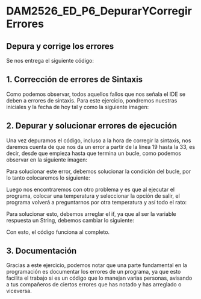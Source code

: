 # DAM2526_ED_P6_DepurarYCorregirErrores
## Depura y corrige los errores

Se nos entrega el siguiente código:


## 1. Corrección de errores de Sintaxis


Como podemos observar, todos aquellos fallos que nos señala el IDE se deben a errores de sintaxis. Para este ejercicio, pondremos nuestras iniciales y la fecha de hoy tal y como la siguiente imagen:


## 2. Depurar y solucionar errores de ejecución


Una vez depuramos el código, incluso a la hora de corregir la sintaxis, nos daremos cuenta de que nos da un error a partir de la línea 19 hasta la 33, es decir, desde que empieza hasta que termina un bucle, como podemos observar en la siguiente imagen:


Para solucionar este error,  debemos solucionar la condición del bucle, por lo tanto colocaremos lo siguiente:


Luego nos encontraremos con otro problema y es que al ejecutar el programa, colocar una temperatura y seleccionar la opción de salir, el programa volverá a preguntarnos por otra temperatura y así todo el rato:


Para solucionar esto, debemos arreglar el if, ya que al ser la variable respuesta un String, debemos cambiar lo siguiente:


Con esto, el código funciona al completo.


## 3. Documentación


Gracias a este ejercicio, podemos notar que una parte fundamental en la programación es documentar los errores de un programa, ya que esto facilita el trabajo si es un código que lo manejan varias personas, avisando a tus compañeros de ciertos errores que has notado y has arreglado o viceversa.
